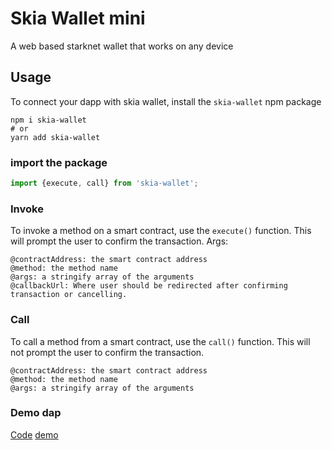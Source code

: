 # Skia Wallet mini
 A web based starknet wallet that works on any device
## Usage
To connect your dapp with skia wallet, install the `skia-wallet` npm package
```
npm i skia-wallet
# or
yarn add skia-wallet
```

### import the package
```javascript
import {execute, call} from 'skia-wallet';
```

### Invoke
To invoke a method on a smart contract, use the `execute()` function. This will prompt the user to confirm the transaction.
Args:
```
@contractAddress: the smart contract address
@method: the method name
@args: a stringify array of the arguments
@callbackUrl: Where user should be redirected after confirming transaction or cancelling.
```


### Call 
To call a method from a smart contract, use the `call()` function. This will not prompt the user to confirm the transaction.
```
@contractAddress: the smart contract address
@method: the method name
@args: a stringify array of the arguments
```
### Demo dap
[Code](https://github.com/skia-wallet/ExampleDapp) [demo](https://example-dapp.vercel.app/)